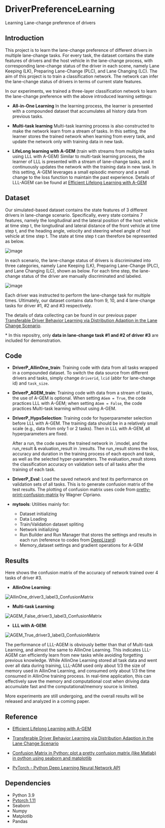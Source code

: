 # DriverPreferenceLearning
Learning Lane-change preference of drivers

## Introduction

This project is to learn the lane-change preference of different drivers in multiple lane-change tasks. For every task, the dataset contains the state features of drivers and the host vehicle in the lane-change process, with corresponding lane-change status of the driver in each scene, namely Lane Keeping (LK), Preparing Lane-Change (PLC), and Lane Changing (LC). The aim of this project is to train a classification network. The network can infer the lane-change status of drivers in terms of current state features.

In our experiments, we trained a three-layer classification network to learn the lane-change preference with the above introduced learning settings:

- **All-in-One Learning**
  In the learning process, the learner is presented with a compounded dataset that accumulates all history data from previous tasks.
  
- **Multi-task learning**
  Multi-task learning process is also constructed to make the network learn from a stream of tasks. In this setting, the learner stores the trained network when learning from every task, and update the network only with training data in new task.
  
- **LifeLong learning with A-GEM** (train with streams from multiple tasks using LLL with A-GEM)
  Similar to multi-task learning process, the learner of LLL is presented with a stream of lane-change tasks, and it continuously updates the network with the training data in new task. In this setting, A-GEM leverages a small episodic memory and a small change to the loss function to maintain the past experience. Detalis of LLL-AGEM can be found at [Efficient Lifelong Learning with A-GEM](https://arxiv.org/abs/1812.00420)

## Dataset

Our simulated-based dataset contains the state features of 3 different drivers in lane-change scenario. Specifically, every state contains 7 features, namely the longitudinal and the lateral position of the host vehicle at time step t, the longtudinal and lateral distance of the front vehicle at time step t, and the heading angle, velocity and steering wheel angle of host vehicle at time step t. The state at time step t can therefore be represented as below.

![image](https://user-images.githubusercontent.com/45302863/162686957-64b98615-848d-49ad-acc7-7d8d2940bff4.png)

In each scenario, the lane-change status of drivers is discriminated into three categories, namely Lane Keeping (LK), Preparing Lane-Change (PLC), and Lane Changing (LC), shown as below. For each time step, the lane-change status of the driver are manually discriminated and labeled.

![image](https://user-images.githubusercontent.com/45302863/162692338-629dbca5-3b20-4038-aa3e-9045f4e9f55e.png)

Each driver was instructed to perform the lane-change task for multiple times. Ultimately, our dataset contains data from 9, 10, and 4 lane-change tasks for driver #1, #2 and #3 respectively.

The details of data collecting can be found in our previous paper [Transferable Driver Behavior Learning via Distribution Adaption in the Lane Change Scenario](https://ieeexplore.ieee.org/abstract/document/8813781).

\* In this repositry, only **data in lane-change task #1 and #2 of driver #3** are included for demonstration.

## Code

- **DriverP_AllinOne_train**: Training code with data from all tasks wrapped in a compounded dataset. To switch the data source from different drivers and tasks, simply change `driverid`, `lcid` (abbr for lane-change id) and `task_size`.

- **DriverP_AGEM_train**: Training code with data from a stream of tasks, the use of A-GEM is optional. When setting `AGem = True`, the code practices LLL with A-GEM; when setting `AGem = False`, the code practices Multi-task learning without using A-GEM.

- **DriverP_HypsSelection**: Training code for hyperparameter selection before LLL with A-GEM. The training data should be in a relatively small scale (e.g., data from only 1 or 2 tasks). Then in LLL with A-GEM, all hyperparameters are fixed.

  After a run, the code saves the trained network in .\model, and the run_result & evaluation_result in .\results. The run_result stores the loss, accuracy and duration in the training process of each epoch and task, as well as the selected hyper-parameters. The evaluation_result stores the classification accuracy on validation sets of all tasks after the training of each task.

- **DriverP_Eval**: Load the saved network and test its performance on validation sets of all tasks. This is to generate confusion matrix of the test results. The plotting of confusion matrix uses code from [pretty-print-confusion-matrix](https://github.com/wcipriano/pretty-print-confusion-matrix) by Wagner Cipriano.

- **mytools**: Utilities mainly for:
  - Dataset initializing
  - Data Loading
  - Train/Validation dataset spliting
  - Network initializing
  - Run Builder and Run Manager that stores the settings and results in each run (reference to codes from [DeepLizard](https://deeplizard.com/learn/video/NSKghk0pcco))
  - Memory_dataset settings and gradient operations for A-GEM

## Results

Here shows the confusion matrix of the accuracy of network trained over 4 tasks of driver #3.

- **AllinOne Learning**: 

![AllinOne_driver3_label3_ConfusionMatrix](https://user-images.githubusercontent.com/45302863/162710349-4a72a5c8-8ef4-49fa-a520-aad0a7f4ab7a.svg)

- **Multi-task Learning**:

![AGEM_False_driver3_label3_ConfusionMatrix](https://user-images.githubusercontent.com/45302863/162710376-89209105-e5da-4886-b74b-580b1ba3e65b.svg)

- **LLL with A-GEM**:

![AGEM_True_driver3_label3_ConfusionMatrix](https://user-images.githubusercontent.com/45302863/162710390-bba8034e-6ee6-4933-a3a4-ab0195685c80.svg)

The performance of LLL-AGEM is obviously better than that of Multi-task Learning, and almost the same to AllinOne Learning. This indicates LLL-AGEM can efficiently
 learn from new tasks while avoiding forgetting previous knowledge. While AllinOne Learning stored all task data and went over all data during training, LLL-AGM used only about 1/3 the size of memory used in AllinOne Learning, and consumed only about 1/3 the time consumed in AllinOne training process. In real-time application, this can effectively save the memory and computational cost when driving data accumulate fast and the computational/memory source is limited.
 
 
More experiments are still undergoing, and the overall results will be released and analyzed in a coming paper.


## Reference

- [Efficient Lifelong Learning with A-GEM](https://arxiv.org/abs/1812.00420)

- [Transferable Driver Behavior Learning via Distribution Adaption in the Lane Change Scenario](https://ieeexplore.ieee.org/abstract/document/8813781)

- [Confusion Matrix in Python: plot a pretty confusion matrix (like Matlab) in python using seaborn and matplotlib](https://github.com/wcipriano/pretty-print-confusion-matrix)

- [PyTorch - Python Deep Learning Neural Network API](https://deeplizard.com/learn/video/NSKghk0pcco)


## Dependencies
- Python 3.9
- [Pytorch 1.11](https://pytorch.org/)
- Seaborn
- Numpy
- Matplotlib
- Pandas
